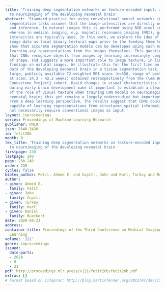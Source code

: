 ```yaml
---
title: 'Training deep segmentation networks on texture-encoded input: application
  to neuroimaging of the developing neonatal brain'
abstract: 'Standard practice for using convolutional neural networks (CNNs) in semantic
  segmentation tasks assumes that the image intensities are directly used for training
  and inference. In natural images this is performed using RGB pixel intensities,
  whereas in medical imaging, e.g. magnetic resonance imaging (MRI), gray level pixel
  intensities are typically used. In this work, we explore the idea of encoding the
  image data as local binary textural maps prior to the feeding them to CNNs, and
  show that accurate segmentation models can be developed using such maps alone, without
  learning any representations from the images themselves. This questions common consensus
  that CNNs recognize objects from images by learning increasingly complex representations
  of shape, and suggests a more important role to image texture, in line with recent
  findings on natural images. We illustrate this for the first time on neuroimaging
  data of the developing neonatal brain in a tissue segmentation task, by analyzing
  large, publicly available T2-weighted MRI scans (n=558, range of postmenstrual ages
  at scan: 24.3 - 42.2 weeks) obtained retrospectively from the {\em Developing Human
  Connectome Project} cohort. Rapid changes in visual characteristics that take place
  during early brain development make it important to establish a clear understanding
  of the role of visual texture when training CNN models on neuroimaging data of the
  neonatal brain; this yet remains a largely understudied but important area of research.
  From a deep learning perspective, the results suggest that CNNs could simply be
  capable of learning representations from structured spatial information, and may
  not necessarily require conventional images as input.'
layout: inproceedings
series: Proceedings of Machine Learning Research
publisher: PMLR
issn: 2640-3498
id: fetit20b
month: 0
tex_title: 'Training deep segmentation networks on texture-encoded input: application
  to neuroimaging of the developing neonatal brain'
firstpage: 230
lastpage: 240
page: 230-240
order: 230
cycles: false
bibtex_author: Fetit, Ahmed E. and Cupitt, John and Kart, Turkay and Rueckert, Daniel
author:
- given: Ahmed E.
  family: Fetit
- given: John
  family: Cupitt
- given: Turkay
  family: Kart
- given: Daniel
  family: Rueckert
date: 2020-09-21
address: 
container-title: Proceedings of the Third Conference on Medical Imaging with Deep
  Learning
volume: '121'
genre: inproceedings
issued:
  date-parts:
  - 2020
  - 9
  - 21
pdf: http://proceedings.mlr.press/v121/fetit20b/fetit20b.pdf
extras: []
# Format based on citeproc: http://blog.martinfenner.org/2013/07/30/citeproc-yaml-for-bibliographies/
---
```

